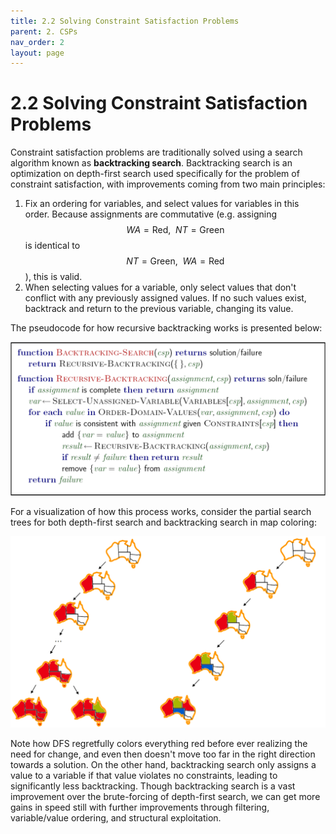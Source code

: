 ```yaml
---
title: 2.2 Solving Constraint Satisfaction Problems
parent: 2. CSPs
nav_order: 2
layout: page
---
```


# 2.2 Solving Constraint Satisfaction Problems

Constraint satisfaction problems are traditionally solved using a search algorithm known as **backtracking search**. Backtracking search is an optimization on depth-first search used specifically for the problem of constraint satisfaction, with improvements coming from two main principles:

1. Fix an ordering for variables, and select values for variables in this order. Because assignments are commutative (e.g. assigning $$ WA = \text{Red},\:\: NT = \text{Green} $$ is identical to $$ NT = \text{Green},\:\: WA = \text{Red} $$), this is valid.
2. When selecting values for a variable, only select values that don't conflict with any previously assigned values. If no such values exist, backtrack and return to the previous variable, changing its value.

The pseudocode for how recursive backtracking works is presented below:

![Backtracking search pseudocode](../assets/images/backtracking-search-pseudo.png)

For a visualization of how this process works, consider the partial search trees for both depth-first search and backtracking search in map coloring:

![DFS vs Backtracking search](../assets/images/dfs-vs-backtracking.png)

Note how DFS regretfully colors everything red before ever realizing the need for change, and even then doesn't move too far in the right direction towards a solution. On the other hand, backtracking search only assigns a value to a variable if that value violates no constraints, leading to significantly less backtracking. Though backtracking search is a vast improvement over the brute-forcing of depth-first search, we can get more gains in speed still with further improvements through filtering, variable/value ordering, and structural exploitation.
